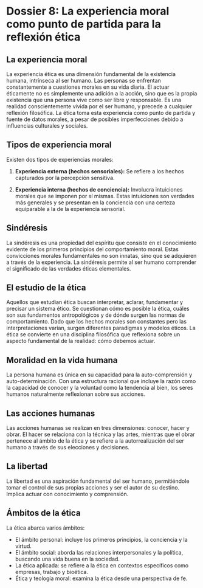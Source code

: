 # Dossier 8: La experiencia moral como punto de partida para la reflexión ética

## La experiencia moral

La experiencia ética es una dimensión fundamental de la existencia humana, intrínseca al ser humano. Las personas se enfrentan constantemente a cuestiones morales en su vida diaria. El actuar éticamente no es simplemente una adición a la acción, sino que es la propia existencia que una persona vive como ser libre y responsable. Es una realidad conscientemente vivida por el ser humano, y precede a cualquier reflexión filosófica. La ética toma esta experiencia como punto de partida y fuente de datos morales, a pesar de posibles imperfecciones debido a influencias culturales y sociales.

## Tipos de experiencia moral

Existen dos tipos de experiencias morales:

1. **Experiencia externa (hechos sensoriales):** Se refiere a los hechos capturados por la percepción sensitiva.

2. **Experiencia interna (hechos de conciencia):** Involucra intuiciones morales que se imponen por sí mismas. Estas intuiciones son verdades más generales y se presentan en la conciencia con una certeza equiparable a la de la experiencia sensorial.

## Sindéresis

La sindéresis es una propiedad del espíritu que consiste en el conocimiento evidente de los primeros principios del comportamiento moral. Estas convicciones morales fundamentales no son innatas, sino que se adquieren a través de la experiencia. La sindéresis permite al ser humano comprender el significado de las verdades éticas elementales.

## El estudio de la ética

Aquellos que estudian ética buscan interpretar, aclarar, fundamentar y precisar un sistema ético. Se cuestionan cómo es posible la ética, cuáles son sus fundamentos antropológicos y de dónde surgen las normas de comportamiento. Dado que los hechos morales son constantes pero las interpretaciones varían, surgen diferentes paradigmas y modelos éticos. La ética se convierte en una disciplina filosófica que reflexiona sobre un aspecto fundamental de la realidad: cómo debemos actuar.

## Moralidad en la vida humana

La persona humana es única en su capacidad para la auto-comprensión y auto-determinación. Con una estructura racional que incluye la razón como la capacidad de conocer y la voluntad como la tendencia al bien, los seres humanos naturalmente reflexionan sobre sus acciones.

## Las acciones humanas

Las acciones humanas se realizan en tres dimensiones: conocer, hacer y obrar. El hacer se relaciona con la técnica y las artes, mientras que el obrar pertenece al ámbito de la ética y se refiere a la autorrealización del ser humano a través de sus elecciones y decisiones.

## La libertad

La libertad es una aspiración fundamental del ser humano, permitiéndole tomar el control de sus propias acciones y ser el autor de su destino. Implica actuar con conocimiento y comprensión.

## Ámbitos de la ética

La ética abarca varios ámbitos:

- El ámbito personal: incluye los primeros principios, la conciencia y la virtud.
- El ámbito social: aborda las relaciones interpersonales y la política, buscando una vida buena en la sociedad.
- La ética aplicada: se refiere a la ética en contextos específicos como empresas, trabajo y bioética.
- Ética y teología moral: examina la ética desde una perspectiva de fe.

